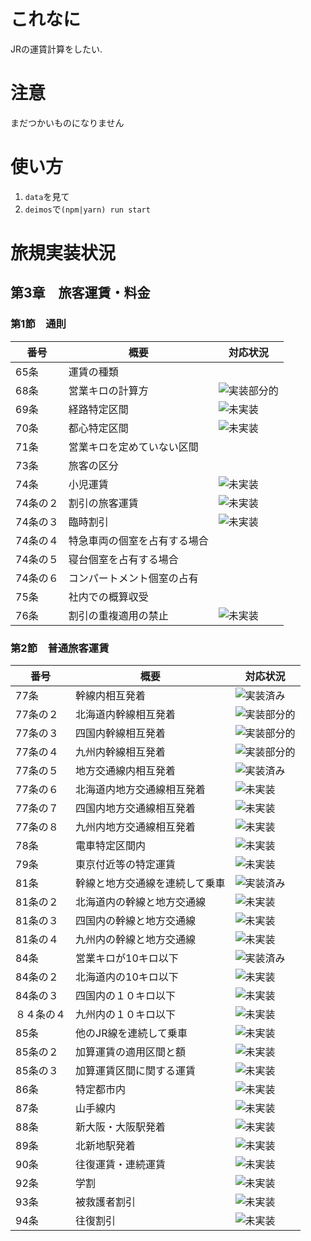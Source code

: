 # これなに
JRの運賃計算をしたい.

# 注意
まだつかいものになりません

# 使い方
1. `data`を見て
2. `deimos`で`(npm|yarn) run start`

# 旅規実装状況

 ## 第3章　旅客運賃・料金
 ### 第1節　通則
| 番号       | 概要                     | 対応状況     |
|------------|--------------------------------|------|
| 65条       | 運賃の種類                     |      |
| 68条       | 営業キロの計算方               | ![実装部分的](https://img.shields.io/badge/%E5%AE%9F%E8%A3%85-%E9%83%A8%E5%88%86-yellowgreen.svg) |
| 69条       | 経路特定区間                   | ![未実装](https://img.shields.io/badge/%E5%AE%9F%E8%A3%85-%E6%9C%AA%E5%AE%9F%E8%A3%85-red.svg)   |
| 70条       | 都心特定区間                   | ![未実装](https://img.shields.io/badge/%E5%AE%9F%E8%A3%85-%E6%9C%AA%E5%AE%9F%E8%A3%85-red.svg)   |
| 71条       | 営業キロを定めていない区間     |      |
| 73条       | 旅客の区分                     |      |
| 74条       | 小児運賃                       | ![未実装](https://img.shields.io/badge/%E5%AE%9F%E8%A3%85-%E6%9C%AA%E5%AE%9F%E8%A3%85-red.svg)   |
| 74条の２   | 割引の旅客運賃                 | ![未実装](https://img.shields.io/badge/%E5%AE%9F%E8%A3%85-%E6%9C%AA%E5%AE%9F%E8%A3%85-red.svg)   |
| 74条の３   | 臨時割引                       | ![未実装](https://img.shields.io/badge/%E5%AE%9F%E8%A3%85-%E6%9C%AA%E5%AE%9F%E8%A3%85-red.svg)   |
| 74条の４   | 特急車両の個室を占有する場合   |      |
| 74条の５   | 寝台個室を占有する場合         |      |
| 74条の６   | コンパートメント個室の占有     |      |
| 75条       | 社内での概算収受               |      |
| 76条       | 割引の重複適用の禁止           | ![未実装](https://img.shields.io/badge/%E5%AE%9F%E8%A3%85-%E6%9C%AA%E5%AE%9F%E8%A3%85-red.svg)   |
### 第2節　普通旅客運賃
| 番号       | 概要                     | 対応状況     |
|------------|--------------------------------|------|
| 77条       | 幹線内相互発着                 | ![実装済み](https://img.shields.io/badge/%E5%AE%9F%E8%A3%85-%E5%AE%8C%E4%BA%86-brightgreen.svg) |
| 77条の２   | 北海道内幹線相互発着           | ![実装部分的](https://img.shields.io/badge/%E5%AE%9F%E8%A3%85-%E9%83%A8%E5%88%86-yellowgreen.svg) |
| 77条の３   | 四国内幹線相互発着             | ![実装部分的](https://img.shields.io/badge/%E5%AE%9F%E8%A3%85-%E9%83%A8%E5%88%86-yellowgreen.svg) |
| 77条の４   | 九州内幹線相互発着             | ![実装部分的](https://img.shields.io/badge/%E5%AE%9F%E8%A3%85-%E9%83%A8%E5%88%86-yellowgreen.svg) |
| 77条の５   | 地方交通線内相互発着           | ![実装済み](https://img.shields.io/badge/%E5%AE%9F%E8%A3%85-%E5%AE%8C%E4%BA%86-brightgreen.svg) |
| 77条の６   | 北海道内地方交通線相互発着     | ![未実装](https://img.shields.io/badge/%E5%AE%9F%E8%A3%85-%E6%9C%AA%E5%AE%9F%E8%A3%85-red.svg)   |
| 77条の７   | 四国内地方交通線相互発着       | ![未実装](https://img.shields.io/badge/%E5%AE%9F%E8%A3%85-%E6%9C%AA%E5%AE%9F%E8%A3%85-red.svg)   |
| 77条の８   | 九州内地方交通線相互発着       | ![未実装](https://img.shields.io/badge/%E5%AE%9F%E8%A3%85-%E6%9C%AA%E5%AE%9F%E8%A3%85-red.svg)   |
| 78条       | 電車特定区間内                 | ![未実装](https://img.shields.io/badge/%E5%AE%9F%E8%A3%85-%E6%9C%AA%E5%AE%9F%E8%A3%85-red.svg)   |
| 79条       | 東京付近等の特定運賃           | ![未実装](https://img.shields.io/badge/%E5%AE%9F%E8%A3%85-%E6%9C%AA%E5%AE%9F%E8%A3%85-red.svg)   |
| 81条       | 幹線と地方交通線を連続して乗車 | ![実装済み](https://img.shields.io/badge/%E5%AE%9F%E8%A3%85-%E5%AE%8C%E4%BA%86-brightgreen.svg) |
| 81条の２   | 北海道内の幹線と地方交通線     | ![未実装](https://img.shields.io/badge/%E5%AE%9F%E8%A3%85-%E6%9C%AA%E5%AE%9F%E8%A3%85-red.svg)   |
| 81条の３   | 四国内の幹線と地方交通線       | ![未実装](https://img.shields.io/badge/%E5%AE%9F%E8%A3%85-%E6%9C%AA%E5%AE%9F%E8%A3%85-red.svg)   |
| 81条の４   | 九州内の幹線と地方交通線       | ![未実装](https://img.shields.io/badge/%E5%AE%9F%E8%A3%85-%E6%9C%AA%E5%AE%9F%E8%A3%85-red.svg)   |
| 84条       | 営業キロが10キロ以下           | ![実装済み](https://img.shields.io/badge/%E5%AE%9F%E8%A3%85-%E5%AE%8C%E4%BA%86-brightgreen.svg) |
| 84条の２   | 北海道内の10キロ以下           | ![未実装](https://img.shields.io/badge/%E5%AE%9F%E8%A3%85-%E6%9C%AA%E5%AE%9F%E8%A3%85-red.svg)   |
| 84条の３   | 四国内の１０キロ以下           | ![未実装](https://img.shields.io/badge/%E5%AE%9F%E8%A3%85-%E6%9C%AA%E5%AE%9F%E8%A3%85-red.svg)   |
| ８４条の４ | 九州内の１０キロ以下           | ![未実装](https://img.shields.io/badge/%E5%AE%9F%E8%A3%85-%E6%9C%AA%E5%AE%9F%E8%A3%85-red.svg)   |
| 85条       | 他のJR線を連続して乗車         | ![未実装](https://img.shields.io/badge/%E5%AE%9F%E8%A3%85-%E6%9C%AA%E5%AE%9F%E8%A3%85-red.svg)   |
| 85条の２   | 加算運賃の適用区間と額         | ![未実装](https://img.shields.io/badge/%E5%AE%9F%E8%A3%85-%E6%9C%AA%E5%AE%9F%E8%A3%85-red.svg)   |
| 85条の３   | 加算運賃区間に関する運賃       | ![未実装](https://img.shields.io/badge/%E5%AE%9F%E8%A3%85-%E6%9C%AA%E5%AE%9F%E8%A3%85-red.svg)   |
| 86条       | 特定都市内                     | ![未実装](https://img.shields.io/badge/%E5%AE%9F%E8%A3%85-%E6%9C%AA%E5%AE%9F%E8%A3%85-red.svg)   |
| 87条       | 山手線内                       | ![未実装](https://img.shields.io/badge/%E5%AE%9F%E8%A3%85-%E6%9C%AA%E5%AE%9F%E8%A3%85-red.svg)   |
| 88条       | 新大阪・大阪駅発着             | ![未実装](https://img.shields.io/badge/%E5%AE%9F%E8%A3%85-%E6%9C%AA%E5%AE%9F%E8%A3%85-red.svg)   |
| 89条       | 北新地駅発着                   | ![未実装](https://img.shields.io/badge/%E5%AE%9F%E8%A3%85-%E6%9C%AA%E5%AE%9F%E8%A3%85-red.svg)   |
| 90条       | 往復運賃・連続運賃             | ![未実装](https://img.shields.io/badge/%E5%AE%9F%E8%A3%85-%E6%9C%AA%E5%AE%9F%E8%A3%85-red.svg)   |
| 92条       | 学割                           | ![未実装](https://img.shields.io/badge/%E5%AE%9F%E8%A3%85-%E6%9C%AA%E5%AE%9F%E8%A3%85-red.svg)   |
| 93条       | 被救護者割引                   | ![未実装](https://img.shields.io/badge/%E5%AE%9F%E8%A3%85-%E6%9C%AA%E5%AE%9F%E8%A3%85-red.svg)   |
| 94条       | 往復割引                       | ![未実装](https://img.shields.io/badge/%E5%AE%9F%E8%A3%85-%E6%9C%AA%E5%AE%9F%E8%A3%85-red.svg)   |